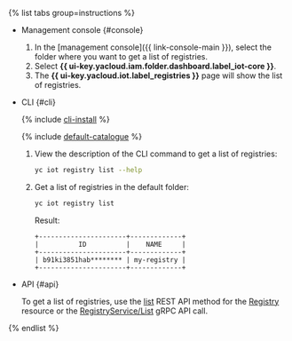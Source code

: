 {% list tabs group=instructions %}

- Management console {#console}

  1. In the [management console]({{ link-console-main }}), select the folder where you want to get a list of registries.
  1. Select **{{ ui-key.yacloud.iam.folder.dashboard.label_iot-core }}**.
  1. The **{{ ui-key.yacloud.iot.label_registries }}** page will show the list of registries.

- CLI {#cli}

  {% include [cli-install](../cli-install.md) %}

  {% include [default-catalogue](../default-catalogue.md) %}

  1. View the description of the CLI command to get a list of registries:

      ```bash
      yc iot registry list --help
      ```

  1. Get a list of registries in the default folder:

      ```bash
      yc iot registry list
      ```

      Result:

      ```text
      +----------------------+-------------+
      |          ID          |    NAME     |
      +----------------------+-------------+
      | b91ki3851hab******** | my-registry |
      +----------------------+-------------+
      ```

- API {#api}

  To get a list of registries, use the [list](../../iot-core/api-ref/Registry/list.md) REST API method for the [Registry](../../iot-core/api-ref/Registry/index.md) resource or the [RegistryService/List](../../iot-core/api-ref/grpc/Registry/list.md) gRPC API call.

{% endlist %}